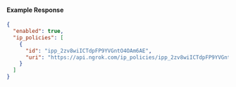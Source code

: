 <!-- Code generated for API Clients. DO NOT EDIT. -->

#### Example Response

```json
{
  "enabled": true,
  "ip_policies": [
    {
      "id": "ipp_2zv8wiICTdpFP9YVGntO4OAm6AE",
      "uri": "https://api.ngrok.com/ip_policies/ipp_2zv8wiICTdpFP9YVGntO4OAm6AE"
    }
  ]
}
```
